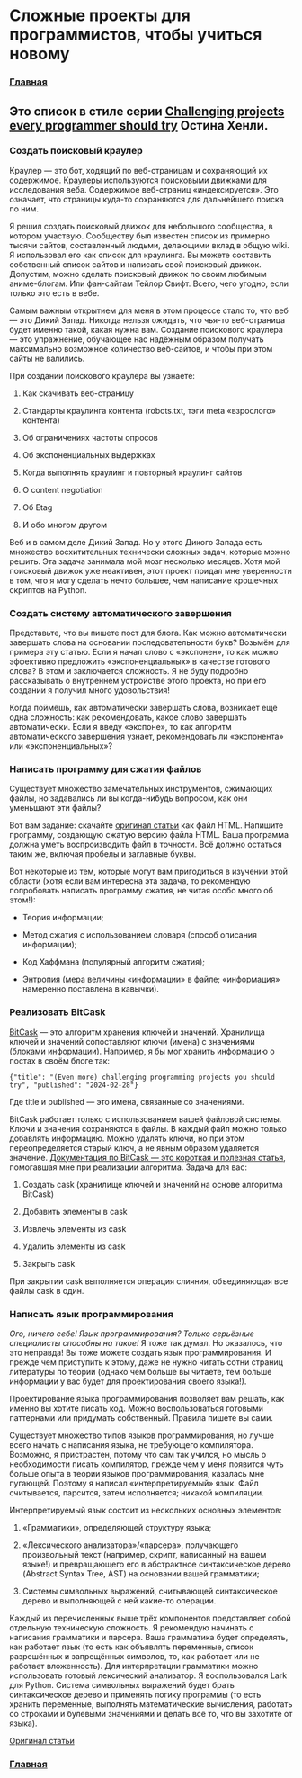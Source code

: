 # Сложные проекты для программистов, чтобы учиться новому

### [Главная][1]

## Это список в стиле серии [Challenging projects every programmer should try](https://austinhenley.com/blog/morechallengingprojects.html) Остина Хенли.

### Создать поисковый краулер

Краулер — это бот, ходящий по веб-страницам и сохраняющий их содержимое. Краулеры используются поисковыми движками для исследования веба. Содержимое веб-страниц «индексируется». Это означает, что страницы куда-то сохраняются для дальнейшего поиска по ним.

Я решил создать поисковый движок для небольшого сообщества, в котором участвую. Сообществу был известен список из примерно тысячи сайтов, составленный людьми, делающими вклад в общую wiki. Я использовал его как список для краулинга. Вы можете составить собственный список сайтов и написать свой поисковый движок. Допустим, можно сделать поисковый движок по своим любимым аниме-блогам. Или фан-сайтам Тейлор Свифт. Всего, чего угодно, если только это есть в вебе.

Самым важным открытием для меня в этом процессе стало то, что веб — это Дикий Запад. Никогда нельзя ожидать, что чья-то веб-страница будет именно такой, какая нужна вам. Создание поискового краулера — это упражнение, обучающее нас надёжным образом получать максимально возможное количество веб-сайтов, и чтобы при этом сайты не валились.

При создании поискового краулера вы узнаете:

1. Как скачивать веб-страницу

2. Стандарты краулинга контента (robots.txt, тэги meta «взрослого» контента)

3. Об ограничениях частоты опросов

4. Об экспоненциальных выдержках

5. Когда выполнять краулинг и повторный краулинг сайтов

6. О content negotiation

7. Об Etag

8. И обо многом другом

Веб и в самом деле Дикий Запад. Но у этого Дикого Запада есть множество восхитительных технически сложных задач, которые можно решить. Эта задача занимала мой мозг несколько месяцев. Хотя мой поисковый движок уже неактивен, этот проект придал мне уверенности в том, что я могу сделать нечто большее, чем написание крошечных скриптов на Python.

### Создать систему автоматического завершения

Представьте, что вы пишете пост для блога. Как можно автоматически завершать слова на основании последовательности букв? Возьмём для примера эту статью. Если я начал слово с «экспонен», то как можно эффективно предложить «экспоненциальных» в качестве готового слова? В этом и заключается сложность. Я не буду подробно рассказывать о внутреннем устройстве этого проекта, но при его создании я получил много удовольствия!

Когда поймёшь, как автоматически завершать слова, возникает ещё одна сложность: как рекомендовать, какое слово завершать автоматически. Если я введу «экспоне», то как алгоритм автоматического завершения узнает, рекомендовать ли «экспонента» или «экспоненциальных»?

### Нaписать программу для сжатия файлов

Существует множество замечательных инструментов, сжимающих файлы, но задавались ли вы когда-нибудь вопросом, как они уменьшают эти файлы?

Вот вам задание: скачайте [оригинал статьи](https://jamesg.blog/2024/02/28/programming-projects/) как файл HTML. Напишите программу, создающую сжатую версию файла HTML. Ваша программа должна уметь воспроизводить файл в точности. Всё должно остаться таким же, включая пробелы и заглавные буквы.

Вот некоторые из тем, которые могут вам пригодиться в изучении этой области (хотя если вам интересна эта задача, то рекомендую попробовать написать программу сжатия, не читая особо много об этом!):

* Теория информации;

* Метод сжатия с использованием словаря (способ описания информации);

* Код Хаффмана (популярный алгоритм сжатия);

* Энтропия (мера величины «информации» в файле; «информация» намеренно поставлена в кавычки).

### Реализовать BitCask

[BitCask](https://riak.com/assets/bitcask-intro.pdf) — это алгоритм хранения ключей и значений. Хранилища ключей и значений сопоставляют ключи (имена) с значениями (блоками информации). Например, я бы мог хранить информацию о постах в своём блоге так:

```
{"title": "(Even more) challenging programming projects you should try", "published": "2024-02-28"}
```

Где title и published — это имена, связанные со значениями.

BitCask работает только с использованием вашей файловой системы. Ключи и значения сохраняются в файлы. В каждый файл можно только добавлять информацию. Можно удалять ключи, но при этом переопределяется старый ключ, а не явным образом удаляется значение. [Документация по BitCask — это короткая и полезная статья](https://riak.com/assets/bitcask-intro.pdf), помогавшая мне при реализации алгоритма. Задача для вас:

1. Создать cask (хранилище ключей и значений на основе алгоритма BitCask)

2. Добавить элементы в cask

3. Извлечь элементы из cask

4. Удалить элементы из cask

5. Закрыть cask

При закрытии cask выполняется операция слияния, объединяющая все файлы cask в один.

### Написать язык программирования

*Ого, ничего себе! Язык программирования? Только серьёзные специалисты способны на такое!* Я тоже так думал. Но оказалось, что это неправда! Вы тоже можете создать язык программирования. И прежде чем приступить к этому, даже не нужно читать сотни страниц литературы по теории (однако чем больше вы читаете, тем больше информации у вас будет для проектирования своего языка!).

Проектирование языка программирования позволяет вам решать, как именно вы хотите писать код. Можно воспользоваться готовыми паттернами или придумать собственный. Правила пишете вы сами.

Существует множество типов языков программирования, но лучше всего начать с написания языка, не требующего компилятора. Возможно, я пристрастен, потому что сам так учился, но мысль о необходимости писать компилятор, прежде чем у меня появится чуть больше опыта в теории языков программирования, казалась мне пугающей. Поэтому я написал «интерпретируемый» язык. Файл считывается, парсится, затем исполняется; никакой компиляции.

Интерпретируемый язык состоит из нескольких основных элементов:

1. «Грамматики», определяющей структуру языка;

2. «Лексического анализатора»/«парсера», получающего произвольный текст (например, скрипт, написанный на вашем языке!) и превращающего его в абстрактное синтаксическое дерево (Abstract Syntax Tree, AST) на основании вашей грамматики;

3. Системы символьных выражений, считывающей синтаксическое дерево и выполняющей с ней какие-то операции.

Каждый из перечисленных выше трёх компонентов представляет собой отдельную техническую сложность. Я рекомендую начинать с написания грамматики и парсера. Ваша грамматика будет определять, как работает язык (то есть как объявлять переменные, список разрешённых и запрещённых символов, то, как работает или не работает вложенность). Для интерпретации грамматики можно использовать готовый лексический анализатор. Я воспользовался Lark для Python. Система символьных выражений будет брать синтаксическое дерево и применять логику программы (то есть хранить переменные, выполнять математические вычисления, работать со строками и булевыми значениями и делать всё то, что вы захотите от языка).

[Оригинал статьи](https://habr.com/ru/articles/797591/)

### [Главная][1]

[1]: /knowledge-base/